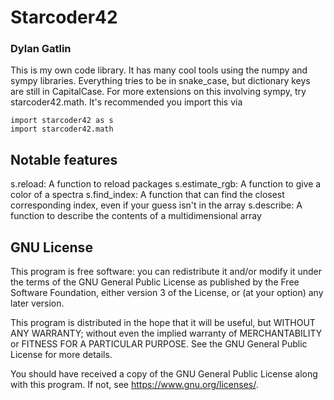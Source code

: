 # Starcoder42
### Dylan Gatlin
This is my own code library. It has many cool tools using the numpy and
sympy libraries. Everything tries to be in snake_case, but dictionary keys are
still in CapitalCase. For more extensions on this involving sympy, try
starcoder42.math. It's recommended you import this via
```
import starcoder42 as s
import starcoder42.math
```

## Notable features
s.reload: A function to reload packages
s.estimate_rgb: A function to give a color of a spectra
s.find_index: A function that can find the closest corresponding index, even if
    your guess isn't in the array
s.describe: A function to describe the contents of a multidimensional array


## GNU License
This program is free software: you can redistribute it and/or modify
it under the terms of the GNU General Public License as published by
the Free Software Foundation, either version 3 of the License, or
(at your option) any later version.

This program is distributed in the hope that it will be useful,
but WITHOUT ANY WARRANTY; without even the implied warranty of
MERCHANTABILITY or FITNESS FOR A PARTICULAR PURPOSE.  See the
GNU General Public License for more details.

You should have received a copy of the GNU General Public License
along with this program.  If not, see <https://www.gnu.org/licenses/>.
